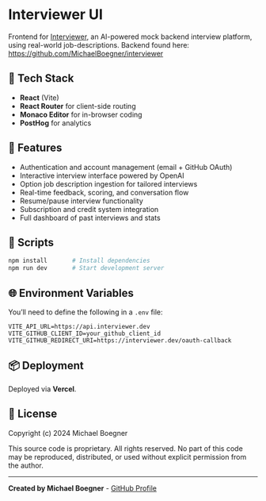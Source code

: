 # Interviewer UI

Frontend for [Interviewer](https://interviewer.dev), an AI-powered mock backend interview platform, using real-world job-descriptions. Backend found here: https://github.com/MichaelBoegner/interviewer

## 🔧 Tech Stack

- **React** (Vite)
- **React Router** for client-side routing
- **Monaco Editor** for in-browser coding
- **PostHog** for analytics

## 🚀 Features 

- Authentication and account management (email + GitHub OAuth)
- Interactive interview interface powered by OpenAI
- Option job description ingestion for tailored interviews
- Real-time feedback, scoring, and conversation flow
- Resume/pause interview functionality
- Subscription and credit system integration
- Full dashboard of past interviews and stats  

## 🧪 Scripts

```bash 
npm install       # Install dependencies
npm run dev       # Start development server
```

## 🌐 Environment Variables

You’ll need to define the following in a `.env` file:

```env
VITE_API_URL=https://api.interviewer.dev
VITE_GITHUB_CLIENT_ID=your_github_client_id
VITE_GITHUB_REDIRECT_URI=https://interviewer.dev/oauth-callback
```

## 📦 Deployment

Deployed via **Vercel**. 

## 📜 License

Copyright (c) 2024 Michael Boegner

This source code is proprietary. 
All rights reserved. No part of this code may be reproduced, distributed, or used 
without explicit permission from the author.

---

**Created by Michael Boegner** - [GitHub Profile](https://github.com/michaelboegner)
